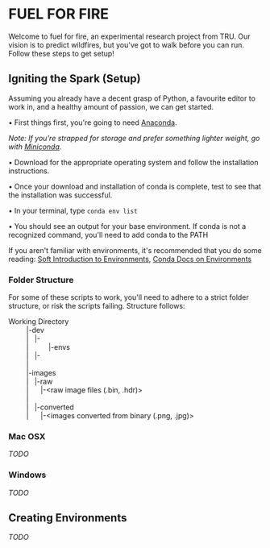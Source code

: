 # FUEL FOR FIRE

Welcome to fuel for fire, an experimental research project from TRU. Our vision is to predict wildfires, but you've got to walk before you can run. Follow these steps to get setup!

## Igniting the Spark (Setup)

Assuming you already have a decent grasp of Python, a favourite editor to work in, and a healthy amount of passion, we can get started.

• First things first, you're going to need [Anaconda](https://www.anaconda.com/distribution/).

_Note: If you're strapped for storage and prefer something lighter weight, go with [Miniconda](https://docs.conda.io/en/latest/miniconda.html)._

• Download for the appropriate operating system and follow the installation instructions.

• Once your download and installation of conda is complete, test to see that the installation was successful.

• In your terminal, type `conda env list`

• You should see an output for your base environment. If conda is not a recognized command, you'll need to add conda to the PATH

If you aren't familiar with environments, it's recommended that you do some reading: [Soft Introduction to Environments](https://medium.com/@monipip3/virtual-environments-explained-by-a-python-beginner-693a79b195da), [Conda Docs on Environments](https://docs.conda.io/projects/conda/en/latest/user-guide/tasks/manage-environments.html)

### Folder Structure

For some of these scripts to work, you'll need to adhere to a strict folder structure, or risk the scripts failing. Structure follows:

Working Directory  
&nbsp;&nbsp;&nbsp;&nbsp;&nbsp;&nbsp;&nbsp;&nbsp;&nbsp;|-dev  
&nbsp;&nbsp;&nbsp;&nbsp;&nbsp;&nbsp;&nbsp;&nbsp;&nbsp;|&nbsp;&nbsp;&nbsp;|-<scripts>  
&nbsp;&nbsp;&nbsp;&nbsp;&nbsp;&nbsp;&nbsp;&nbsp;&nbsp;|
&nbsp;&nbsp;&nbsp;&nbsp;&nbsp;&nbsp;&nbsp;&nbsp;&nbsp;|-envs  
&nbsp;&nbsp;&nbsp;&nbsp;&nbsp;&nbsp;&nbsp;&nbsp;&nbsp;|&nbsp;&nbsp;&nbsp;|-<yaml files for environment setup>  
&nbsp;&nbsp;&nbsp;&nbsp;&nbsp;&nbsp;&nbsp;&nbsp;&nbsp;|    
&nbsp;&nbsp;&nbsp;&nbsp;&nbsp;&nbsp;&nbsp;&nbsp;&nbsp;|-images  
&nbsp;&nbsp;&nbsp;&nbsp;&nbsp;&nbsp;&nbsp;&nbsp;&nbsp;|&nbsp;&nbsp;&nbsp;|-raw  
&nbsp;&nbsp;&nbsp;&nbsp;&nbsp;&nbsp;&nbsp;&nbsp;&nbsp;|&nbsp;&nbsp;&nbsp;&nbsp;&nbsp;&nbsp;|-<raw image files (.bin, .hdr)>  
&nbsp;&nbsp;&nbsp;&nbsp;&nbsp;&nbsp;&nbsp;&nbsp;&nbsp;|  
&nbsp;&nbsp;&nbsp;&nbsp;&nbsp;&nbsp;&nbsp;&nbsp;&nbsp;|&nbsp;&nbsp;&nbsp;|-converted  
&nbsp;&nbsp;&nbsp;&nbsp;&nbsp;&nbsp;&nbsp;&nbsp;&nbsp;|&nbsp;&nbsp;&nbsp;&nbsp;&nbsp;&nbsp;|-<images converted from binary (.png, .jpg)>  


### Mac OSX

_TODO_

### Windows

_TODO_

## Creating Environments

_TODO_
